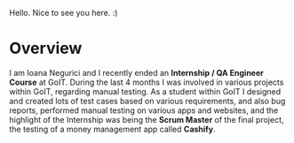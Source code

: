 Hello. Nice to see you here. :)

# Overview
I am Ioana Negurici and I recently ended an **Internship / QA Engineer Course** at GoIT. During the last 4 months I was involved in various projects
within GoIT, regarding manual testing. As a student within GoIT I designed and created lots of test cases based on various requirements, and also bug reports, performed manual testing on various apps and websites, and the highlight of the Internship was being the **Scrum Master** of the final project, the testing of a money management app called **Cashify**.

